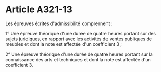 # Article A321-13

Les épreuves écrites d'admissibilité comprennent :

1° Une épreuve théorique d'une durée de quatre heures portant sur des sujets juridiques, en rapport avec les activités de ventes publiques de meubles et dont la note est affectée d'un coefficient 3 ;

2° Une épreuve théorique d'une durée de quatre heures portant sur la connaissance des arts et techniques et dont la note est affectée d'un coefficient 3.
